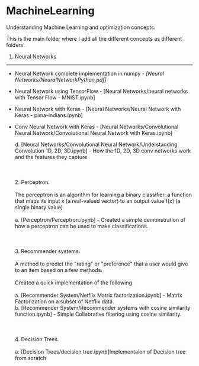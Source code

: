 # MachineLearning

Understanding Machine Learning and optimization concepts. 

This is the main folder where I add all the different concepts as different folders. 


1. Neural Networks 
---

* Neural Network complete implementation in numpy - *[Neural Networks/NeuralNetworkPython.pdf]*
* Neural Network using TensorFlow - [Neural Networks/neural networks with Tensor Flow - MNIST.ipynb]
* Neural Network with Keras - [Neural Networks/Neural Network with Keras - pima-indians.ipynb]
* Conv Neural Network with Keras - [Neural Networks/Convolutional Neural Network/Convolutional Neural Network with Keras.ipynb]


	d. [Neural Networks/Convolutional Neural Network/Understanding Convolution 1D, 2D, 3D.ipynb] - How the 1D, 2D, 3D conv networks work and the features they capture<br /><br /><br /><br />
	2. Perceptron.<br /><br />
	  The perceptron is an algorithm for learning a binary classifier: a function that maps its input x (a real-valued vector) to an output value f(x) (a single binary value)    <br /><br />
	a. [Perceptron/Perceptron.ipynb] - Created a simple demonstration of how a perceptron can be used to make classifications.<br /><br /><br /><br />
	<t>3. Recommender systems.  <br /><br />
	A method to predict the "rating" or "preference" that a user would give to an item based on a few methods.<br /><br />
	Created a quick implementation of the following<br /><br />
	a. [Recommender System/Netflix Matrix factorization.ipynb] - Matrix Factorization on a subset of Netflix data. <br />
	b. [Recommender System/Recommender systems with cosine similarity function.ipynb] - Simple Collabrative filtering using cosine similarity. <br /><br /><br /><br />
	<t>4. Decision Trees.  <br /><br />
	a. [Decision Trees/decision tree.ipynb]Implementaion of Decision tree from scratch

                
